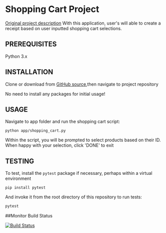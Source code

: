 # Shopping Cart Project

[Original project description](https://github.com/prof-rossetti/georgetown-opim-243-201901/blob/master/projects/shopping-cart.md)
With this application, user's will able to create a receipt based on user inputted shopping cart selections.

## PREREQUISITES
Python 3.x

## INSTALLATION

Clone or download from [GitHub source](https://github.com/sambeyda/shopping-cart),then navigate to project repository

No need to install any packages for initial usage!

## USAGE

Navigate to app folder and run the shopping cart script:

```
python app/shopping_cart.py
```

Within the script, you will be prompted to select products based on their ID. When happy with your selection, click 'DONE' to exit

## TESTING

To test, install the `pytest` package if necessary, perhaps within a virtual environment
```
pip install pytest
``` 
And invoke it from the root directory of this repository to run tests:

```py
pytest
```

##Monitor Build Status

[![Build Status](https://travis-ci.org/sambeyda/shopping-cart.svg?branch=master)](https://travis-ci.org/sambeyda/shopping-cart)